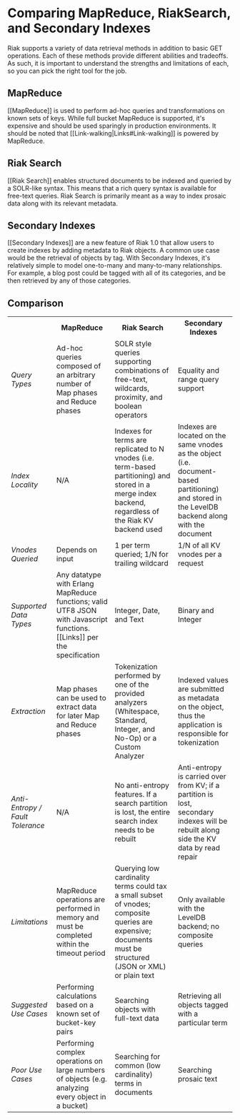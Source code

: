# Comparing MapReduce, RiakSearch, and Secondary Indexes

Riak supports a variety of data retrieval methods in addition to basic GET
operations. Each of these methods provide different abilities and tradeoffs. As
such, it is important to understand the strengths and limitations of each, so 
you can pick the right tool for the job. 

## MapReduce

[[MapReduce]] is used to perform ad-hoc queries and transformations on known
sets of keys. While full bucket MapReduce is supported, it's expensive and 
should be used sparingly in production environments. It should be noted that
[[Link-walking|Links#Link-walking]] is powered by MapReduce.

## Riak Search

[[Riak Search]] enables structured documents to be indexed and queried by a 
SOLR-like syntax. This means that a rich query syntax is available for free-text 
queries. Riak Search is primarily meant as a way to index prosaic data along 
with its relevant metadata.

## Secondary Indexes

[[Secondary Indexes]] are a new feature of Riak 1.0 that allow users to create 
indexes by adding metadata to Riak objects. A common use case would be the 
retrieval of objects by tag. With Secondary Indexes, it's relatively simple to 
model one-to-many and many-to-many relationships. For example, a blog post could 
be tagged with all of its categories, and be then retrieved by any of those 
categories.

## Comparison

<table>
    <tr>
        <th>&nbsp;</th>
        <th>MapReduce</th>
        <th>Riak Search</th>
        <th>Secondary Indexes</th>
    </tr>
    <tr>
        <td><em>Query Types</em></td>
        <td>Ad-hoc queries composed of an arbitrary number of Map phases and
            Reduce phases</td>
        <td>SOLR style queries supporting combinations of free-text, wildcards, 
            proximity, and boolean operators</td>
        <td>Equality and range query support</td>
    </tr>
    <tr>
        <td><em>Index Locality</em></td>
        <td>N/A</td>
        <td>Indexes for terms are replicated to N vnodes (i.e. term-based 
            partitioning) and stored in a merge index backend, regardless of the 
            Riak KV backend used</td>
        <td>Indexes are located on the same vnodes as the object (i.e. 
            document-based partitioning) and stored in the LevelDB backend along 
            with the document</td>
    </tr>
    <tr>
        <td><em>Vnodes Queried</em></td>
        <td>Depends on input</td>
        <td>1 per term queried; 1/N for trailing wildcard</td>
        <td>1/N of all KV vnodes per a request</td>
    </tr>
    <tr>
        <td><em>Supported Data Types</em></td>
        <td>Any datatype with Erlang MapReduce functions; valid UTF8 JSON with
            Javascript functions. [[Links]] per the specification</td>
        <td>Integer, Date, and Text</td>
        <td>Binary and Integer</td>
    </tr>
    <tr>
        <td><em>Extraction</em></td>
        <td>Map phases can be used to extract data for later Map and Reduce
            phases</td>
        <td>Tokenization performed by one of the provided analyzers (Whitespace, 
            Standard, Integer, and No-Op) or a Custom Analyzer</td>
        <td>Indexed values are submitted as metadata on the object, thus the 
            application is responsible for tokenization</td>
    </tr>
    <tr>
        <td><em>Anti-Entropy / Fault Tolerance</em></td>
        <td>N/A</td>
        <td>No anti-entropy features. If a search partition is lost, the entire
            search index needs to be rebuilt</td>
        <td>Anti-entropy is carried over from KV; if a partition is lost,
            secondary indexes will be rebuilt along side the KV data by read 
            repair</td>
    </tr>
    <tr>
        <td><em>Limitations</em></td>
        <td>MapReduce operations are performed in memory and must be completed 
            within the timeout period</td>
        <td>Querying low cardinality terms could tax a small subset of vnodes; 
            composite queries are expensive; documents must be structured (JSON 
            or XML) or plain text</td>
        <td>Only available with the LevelDB backend; no composite queries</td>
    </tr>
    <tr>
        <td><em>Suggested Use Cases</em></td>
        <td>Performing calculations based on a known set of bucket-key pairs</td>
        <td>Searching objects with full-text data</td>
        <td>Retrieving all objects tagged with a particular term</td>
    </tr>
    <tr>
        <td><em>Poor Use Cases</em></td>
        <td>Performing complex operations on large numbers of objects (e.g. analyzing every object in a bucket)</td>
        <td>Searching for common (low cardinality) terms in documents</td>
        <td>Searching prosaic text</td>
    </tr>
</table>